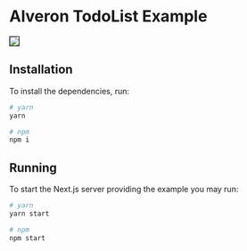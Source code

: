 # Alveron TodoList Example

<img style="border:1px solid black" src="https://raw.githubusercontent.com/rofrischmann/alveron/master/docs/res/TodoList.gif">

## Installation

To install the dependencies, run:

```sh
# yarn
yarn

# npm
npm i
```

## Running

To start the Next.js server providing the example you may run:

```sh
# yarn
yarn start

# npm
npm start
```